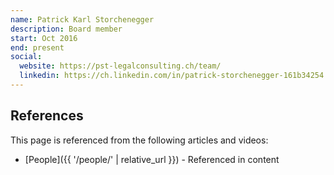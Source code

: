 ```yaml
---
name: Patrick Karl Storchenegger
description: Board member
start: Oct 2016
end: present
social:
  website: https://pst-legalconsulting.ch/team/
  linkedin: https://ch.linkedin.com/in/patrick-storchenegger-161b34254
---
```


## References

This page is referenced from the following articles and videos:

- [People]({{ '/people/' | relative_url }}) - Referenced in content
